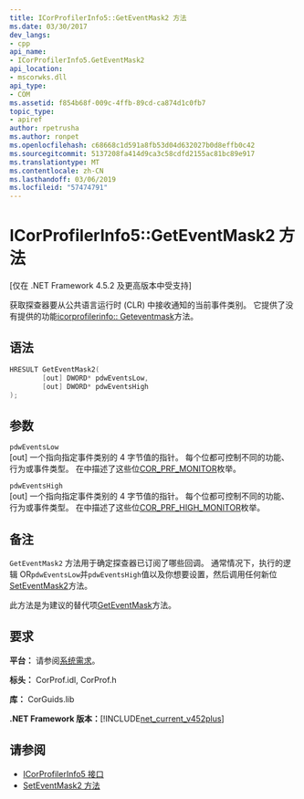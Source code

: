 ```yaml
---
title: ICorProfilerInfo5::GetEventMask2 方法
ms.date: 03/30/2017
dev_langs:
- cpp
api_name:
- ICorProfilerInfo5.GetEventMask2
api_location:
- mscorwks.dll
api_type:
- COM
ms.assetid: f854b68f-009c-4ffb-89cd-ca874d1c0fb7
topic_type:
- apiref
author: rpetrusha
ms.author: ronpet
ms.openlocfilehash: c68668c1d591a8fb53d04d632027b0d8effb0c42
ms.sourcegitcommit: 5137208fa414d9ca3c58cdfd2155ac81bc89e917
ms.translationtype: MT
ms.contentlocale: zh-CN
ms.lasthandoff: 03/06/2019
ms.locfileid: "57474791"
---
```

# <a name="icorprofilerinfo5geteventmask2-method"></a>ICorProfilerInfo5::GetEventMask2 方法
[仅在 .NET Framework 4.5.2 及更高版本中受支持]  
  
 获取探查器要从公共语言运行时 (CLR) 中接收通知的当前事件类别。  它提供了没有提供的功能[icorprofilerinfo:: Geteventmask](../../../../docs/framework/unmanaged-api/profiling/icorprofilerinfo-geteventmask-method.md)方法。  
  
## <a name="syntax"></a>语法  
  
```cpp
HRESULT GetEventMask2(  
        [out] DWORD* pdwEventsLow,  
        [out] DWORD* pdwEventsHigh  
);  
```  
  
## <a name="parameters"></a>参数  
 `pdwEventsLow`  
 [out] 一个指向指定事件类别的 4 字节值的指针。 每个位都可控制不同的功能、行为或事件类型。 在中描述了这些位[COR_PRF_MONITOR](../../../../docs/framework/unmanaged-api/profiling/cor-prf-monitor-enumeration.md)枚举。  
  
 `pdwEventsHigh`  
 [out] 一个指向指定事件类别的 4 字节值的指针。  每个位都可控制不同的功能、行为或事件类型。 在中描述了这些位[COR_PRF_HIGH_MONITOR](../../../../docs/framework/unmanaged-api/profiling/cor-prf-high-monitor-enumeration.md)枚举。  
  
## <a name="remarks"></a>备注  
 `GetEventMask2` 方法用于确定探查器已订阅了哪些回调。 通常情况下，执行的逻辑 OR`pdwEventsLow`并`pdwEventsHigh`值以及你想要设置，然后调用任何新位[SetEventMask2](../../../../docs/framework/unmanaged-api/profiling/icorprofilerinfo5-seteventmask2-method.md)方法。  
  
 此方法是为建议的替代项[GetEventMask](../../../../docs/framework/unmanaged-api/profiling/icorprofilerinfo-geteventmask-method.md)方法。  
  
## <a name="requirements"></a>要求  
 **平台：** 请参阅[系统需求](../../../../docs/framework/get-started/system-requirements.md)。  
  
 **标头：** CorProf.idl, CorProf.h  
  
 **库：** CorGuids.lib  
  
 **.NET Framework 版本：**[!INCLUDE[net_current_v452plus](../../../../includes/net-current-v452plus-md.md)]  
  
## <a name="see-also"></a>请参阅
- [ICorProfilerInfo5 接口](../../../../docs/framework/unmanaged-api/profiling/icorprofilerinfo5-interface.md)
- [SetEventMask2 方法](../../../../docs/framework/unmanaged-api/profiling/icorprofilerinfo5-seteventmask2-method.md)
